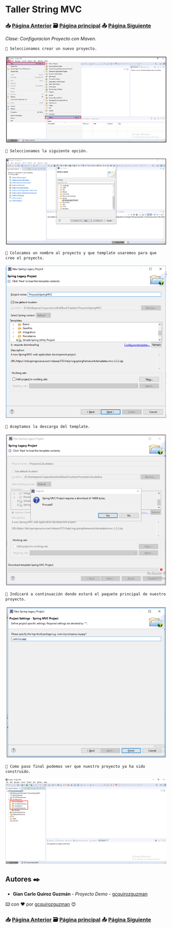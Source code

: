 # Taller String MVC                                                                       
### 📥 [Página Anterior](https://github.com/gcquirozguzman/java-spring-mvc-tcs-202004/tree/INSTC00001)          🗃️ [Página principal](https://github.com/gcquirozguzman/java-spring-mvc-tcs-202004)          📤 [Página Siguiente](https://github.com/gcquirozguzman/java-spring-mvc-tcs-202004/tree/XXXXX00001)

_Clase: Configuracion Proyecto con Maven._

```
📢 Seleccionamos crear un nuevo proyecto.
```
![Error: imagen no ha sido cargada](https://github.com/gcquirozguzman/java-spring-mvc-tcs-202004/blob/master/imagenes/CRDPR00001_1.png)

```
📢 Seleccionamos la siguiente opción.
```
![Error: imagen no ha sido cargada](https://github.com/gcquirozguzman/java-spring-mvc-tcs-202004/blob/master/imagenes/CRDPR00001_2.png)

```
📢 Colocamos un nombre al proyecto y que template usaremos para que cree el proyecto.
```
![Error: imagen no ha sido cargada](https://github.com/gcquirozguzman/java-spring-mvc-tcs-202004/blob/master/imagenes/CRDPR00001_7.png)

```
📢 Aceptamos la descarga del template.
```
![Error: imagen no ha sido cargada](https://github.com/gcquirozguzman/java-spring-mvc-tcs-202004/blob/master/imagenes/CRDPR00001_4.png)

```
📢 Indicaré a continuación donde estará el paquete principal de nuestro proyecto.
```
![Error: imagen no ha sido cargada](https://github.com/gcquirozguzman/java-spring-mvc-tcs-202004/blob/master/imagenes/CRDPR00001_5.png)

```
📢 Como paso final podemos ver que nuestro proyecto ya ha sido construido.
```
![Error: imagen no ha sido cargada](https://github.com/gcquirozguzman/java-spring-mvc-tcs-202004/blob/master/imagenes/CRDPR00001_8.png)

## Autores ✒️

* **Gian Carlo Quiroz Guzmán** - *Proyecto Demo* - [gcquirozguzman](https://github.com/gcquirozguzman)

⌨️ con ❤️ por [gcquirozguzman](https://github.com/gcquirozguzman) 😊

### 📥 [Página Anterior](https://github.com/gcquirozguzman/java-spring-mvc-tcs-202004/tree/INSTC00001)          🗃️ [Página principal](https://github.com/gcquirozguzman/java-spring-mvc-tcs-202004)          📤 [Página Siguiente](https://github.com/gcquirozguzman/java-spring-mvc-tcs-202004/tree/XXXXX00001)
